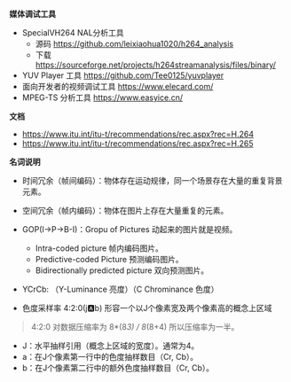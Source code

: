 
**媒体调试工具**

- SpecialVH264 NAL分析工具
  - 源码 https://github.com/leixiaohua1020/h264_analysis
  - 下载 https://sourceforge.net/projects/h264streamanalysis/files/binary/
- YUV Player 工具 https://github.com/Tee0125/yuvplayer
- 面向开发者的视频调试工具 https://www.elecard.com/
- MPEG-TS 分析工具 https://www.easyice.cn/


**文档**

- https://www.itu.int/itu-t/recommendations/rec.aspx?rec=H.264
- https://www.itu.int/itu-t/recommendations/rec.aspx?rec=H.265


**名词说明**

- 时间冗余（帧间编码）：物体存在运动规律，同一个场景存在大量的重复背景元素。
- 空间冗余（帧内编码）：物体在图片上存在大量重复的元素。
- GOP(I->P->B-I)：Gropu of Pictures 动起来的图片就是视频。
  - Intra-coded picture 帧内编码图片。
  - Predictive-coded Picture 预测编码图片。
  - Bidirectionally predicted picture 双向预测图片。
- YCrCb: （Y-Luminance 亮度）（C Chrominance 色度）


- 色度采样率 4:2:0(j:a:b) 形容一个以J个像素宽及两个像素高的概念上区域
> 4:2:0 对数据压缩率为 8*(8*3) / 8*(8+4) 所以压缩率为一半。
  - J：水平抽样引用（概念上区域的宽度）。通常为4。
  - a：在J个像素第一行中的色度抽样数目（Cr, Cb）。
  - b：在J个像素第二行中的额外色度抽样数目（Cr, Cb）。


